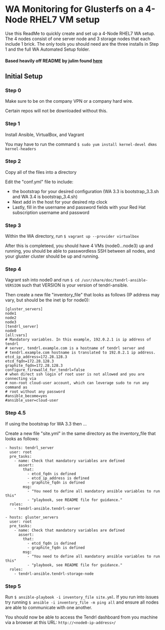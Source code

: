 # WA Monitoring for Glusterfs on a 4-Node RHEL7 VM setup
Use this ReadMe to quickly create and set up a 4-Node RHEL7 WA setup. The 4 nodes consist of one server node and 3 storage nodes that each include 1 brick. 
The only tools you should need are the three installs in Step 1 and the full WA Automated Setup folder. 

#### Based heavily off README by julim found [here](https://github.com/julienlim/multinode-glusterfs-with-tendrl-vagrant)

## Initial Setup

### Step 0 
Make sure to be on the company VPN or a company hard wire. 

Certain repos will not be downloaded without this. 

### Step 1
Install Ansible, VirtualBox, and Vagrant

You may have to run the command `$ sudo yum install kernel-devel dkms kernel-headers`

### Step 2
Copy all of the files into a directory

Edit the "conf.yml" file to include: 

* the bootstrap for your desired configuration (WA 3.3 is bootstrap_3.3.sh and WA 3.4 is bootstrap_3.4.sh) 
* Next add in the host for your desired ntp clock
* Lastly, fill in the username and password fields with your Red Hat subscription username and password 

### Step 3
Within the WA directory, run `$ vagrant up --provider virtualbox`

After this is completeed, you should have 4 VMs (node0...node3) up and running, you should be able to passwordless SSH between all nodes, and your gluster cluster should be up and running.

### Step 4
Vagrant ssh into node0 and run `$ cd /usr/share/doc/tendrl-ansible-VERSION` such that VERSION is your version of tendrl-ansible.

Then create a new file "inventory_file" that looks as follows (IP address may vary, but should be the inet ip for node0):

```text
[gluster_servers]
node1
node2
node3
[tendrl_server]
node0
[all:vars]
# Mandatory variables. In this example, 192.0.2.1 is ip address of tendrl
# server, tendrl.example.com is a hostname of tendrl server and
# tendrl.example.com hostname is translated to 192.0.2.1 ip address.
etcd_ip_address=172.28.128.3
etcd_fqdn=172.28.128.3
graphite_fqdn=172.28.128.3
configure_firewalld_for_tendrl=false
# when direct ssh login of root user is not allowed and you are connecting via
# non-root cloud-user account, which can leverage sudo to run any command as
# root without any password
#ansible_become=yes
#ansible_user=cloud-user
```

### Step 4.5 
If using the bootstrap for WA 3.3 then ...

Create a new file "site.yml" in the same directory as the inventory_file that looks as follows:

```text
- hosts: tendrl_server
  user: root
  pre_tasks:
    - name: Check that mandatory variables are defined
      assert:
        that:
          - etcd_fqdn is defined
          - etcd_ip_address is defined
          - graphite_fqdn is defined
        msg:
          - "You need to define all mandatory ansible variables to run this"
          - "playbook, see README file for guidance."
  roles:
    - tendrl-ansible.tendrl-server

- hosts: gluster_servers
  user: root
  pre_tasks:
    - name: Check that mandatory variables are defined
      assert:
        that:
          - etcd_fqdn is defined
          - graphite_fqdn is defined
        msg:
          - "You need to define all mandatory ansible variables to run this"
          - "playbook, see README file for guidance."
  roles:
    - tendrl-ansible.tendrl-storage-node
```

### Step 5
Run `$ ansible-playbook -i inventory_file site.yml`. If you run into issues try running `$ ansible -i inventory_file -m ping all` and ensure all nodes are able to communicate with one another.

You should now be able to access the Tendrl dashboard from you machine via a browser at this URL: `http://<node0-ip-address>/`
